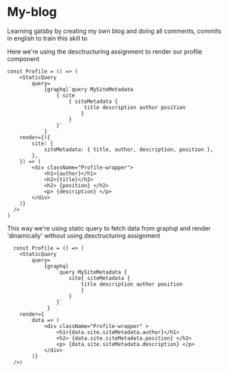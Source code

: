 # My-blog

Learning gatsby by creating my own blog and doing all comments, commits in english to train this skill to

Here we're using the desctructuring assignment to render our profile component

```
const Profile = () => (
    <StaticQuery
        query=
            {graphql`query MySiteMetadata
                { site
                    { siteMetadata {
                         title description author position
                        }
                    }
                }`
            }
    render={({
        site: {
            siteMetadata: { title, author, description, position },
        },
    }) => (
        <div className="Profile-wrapper">
            <h1>{author}</h1>
            <h2>{title}</h2>
            <h2> {position} </h2>
            <p> {description} </p>
        </div>
    )}
  />
)
```

This way we're using static query to fetch data from graphql and render 'dinamically' without using desctructuring assignment

```
  const Profile = () => (
    <StaticQuery
        query=
            {graphql
                `query MySiteMetadata {
                    site{ siteMetadata {
                        title description author position
                        }
                    }
                }`
             }
    render={
        data => (
            <div className="Profile-wrapper" >
                <h1>{data.site.siteMetadata.author}</h1>
                <h2> {data.site.siteMetadata.position} </h2>
                <p> {data.site.siteMetadata.description} </p>
            </div>
        )}
  />)
```
